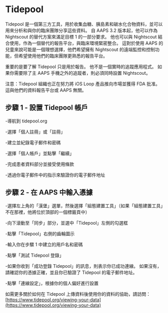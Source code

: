 # Tidepool

Tidepool 是一個第三方工具，用於收集血糖、胰島素和碳水化合物資料，並可以用來分析和與你的臨床團隊分享這些資料。 自 AAPS 3.2 版本起，他可以作為 Nightscout 的替代方案來滿足目標 1 的一部分要求。 他也可以與 Nightscout 結合使用，作為一個替代的報告平台，與臨床環境緊密整合。 這對於使用 AAPS 的兒童來說可能是一個理想選擇，他們希望擁有 Nightscout 的遠端監控和控制功能，但希望使用他們的臨床團隊更熟悉的報告平台。

重要的是要了解 Tidepool 只是用於報告。 他不是一個實時的追蹤應用程式。 如果你需要除了主 AAPS 手機之外的追蹤者，則必須同時設置 Nightscout。

注意：Tidepool 組織也正在努力將 iOS Loop 產品推向市場並獲得 FDA 批准。 這與他們的資料報告平台或 AAPS 無關。


## 步驟 1 - 設置 Tidepool 帳戶

-導航到 tidepool.org

-選擇「個人註冊」或「註冊」

-建立並紀錄電子郵件和密碼

-選擇「個人帳戶」並點擊「繼續」

-完成患者資料部分並接受使用條款

-透過你電子郵件中的指示來驗證你的電子郵件地址


## 步驟 2 - 在 AAPS 中輸入憑據

-選擇左上角的「漢堡」選單，然後選擇「組態建置工具」（如果「組態建置工具」不在那裡，他將位於頂部的一個標籤頁中）

-向下滾動至「同步」部分，並選中「Tidepool」左側的勾選框

-點擊「Tidepool」右側的齒輪圖示

-輸入你在步驟 1 中建立的用戶名和密碼

-點擊「測試 Tidepool 登錄」

-如果你收到「成功登錄 Tidepool」的訊息，則表示你已成功連線。 如果沒有，請確認你的憑據正確，並且你已驗證了 Tidepool 的電子郵件地址。

-點擊「連線設定」，根據你的個人偏好進行設置

如需更多關於如何在 Tidepool 上傳資料後使用你的資料的協助，請訪問：[https://www.tidepool.org/viewing-your-data](https://www.tidepool.org/viewing-your-data) 
